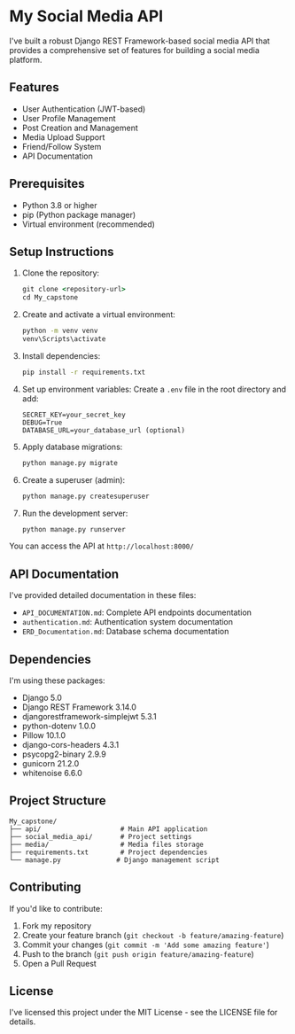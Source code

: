 # My Social Media API

I've built a robust Django REST Framework-based social media API that provides a comprehensive set of features for building a social media platform.

## Features

- User Authentication (JWT-based)
- User Profile Management
- Post Creation and Management
- Media Upload Support
- Friend/Follow System
- API Documentation

## Prerequisites

- Python 3.8 or higher
- pip (Python package manager)
- Virtual environment (recommended)

## Setup Instructions

1. Clone the repository:
   ```cmd
   git clone <repository-url>
   cd My_capstone
   ```

2. Create and activate a virtual environment:
   ```cmd
   python -m venv venv
   venv\Scripts\activate
   ```

3. Install dependencies:
   ```cmd
   pip install -r requirements.txt
   ```

4. Set up environment variables:
   Create a `.env` file in the root directory and add:
   ```
   SECRET_KEY=your_secret_key
   DEBUG=True
   DATABASE_URL=your_database_url (optional)
   ```

5. Apply database migrations:
   ```cmd
   python manage.py migrate
   ```

6. Create a superuser (admin):
   ```cmd
   python manage.py createsuperuser
   ```

7. Run the development server:
   ```cmd
   python manage.py runserver
   ```

You can access the API at `http://localhost:8000/`

## API Documentation

I've provided detailed documentation in these files:
- `API_DOCUMENTATION.md`: Complete API endpoints documentation
- `authentication.md`: Authentication system documentation
- `ERD_Documentation.md`: Database schema documentation

## Dependencies

I'm using these packages:
- Django 5.0
- Django REST Framework 3.14.0
- djangorestframework-simplejwt 5.3.1
- python-dotenv 1.0.0
- Pillow 10.1.0
- django-cors-headers 4.3.1
- psycopg2-binary 2.9.9
- gunicorn 21.2.0
- whitenoise 6.6.0

## Project Structure

```
My_capstone/
├── api/                    # Main API application
├── social_media_api/       # Project settings
├── media/                  # Media files storage
├── requirements.txt        # Project dependencies
└── manage.py              # Django management script
```

## Contributing

If you'd like to contribute:
1. Fork my repository
2. Create your feature branch (`git checkout -b feature/amazing-feature`)
3. Commit your changes (`git commit -m 'Add some amazing feature'`)
4. Push to the branch (`git push origin feature/amazing-feature`)
5. Open a Pull Request

## License

I've licensed this project under the MIT License - see the LICENSE file for details.
